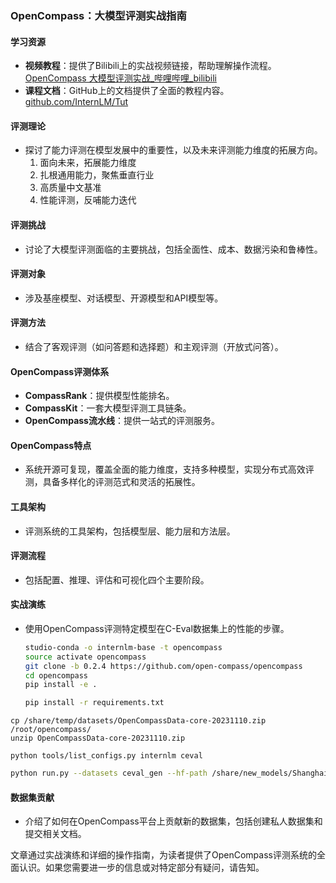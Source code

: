 ### OpenCompass：大模型评测实战指南

#### 学习资源
- **视频教程**：提供了Bilibili上的实战视频链接，帮助理解操作流程。[OpenCompass 大模型评测实战_哔哩哔哩_bilibili](https://link.zhihu.com/?target=https%3A//www.bilibili.com/video/BV1Pm41127jU/)
- **课程文档**：GitHub上的文档提供了全面的教程内容。[github.com/InternLM/Tut](https://link.zhihu.com/?target=https%3A//github.com/InternLM/Tutorial/blob/camp2/opencompass/readme.md)

#### 评测理论
- 探讨了能力评测在模型发展中的重要性，以及未来评测能力维度的拓展方向。
  1. 面向未来，拓展能力维度
  2. 扎根通用能力，聚焦垂直行业
  3. 高质量中文基准
  4. 性能评测，反哺能力迭代

#### 评测挑战
- 讨论了大模型评测面临的主要挑战，包括全面性、成本、数据污染和鲁棒性。

#### 评测对象
- 涉及基座模型、对话模型、开源模型和API模型等。

#### 评测方法
- 结合了客观评测（如问答题和选择题）和主观评测（开放式问答）。

#### OpenCompass评测体系
- **CompassRank**：提供模型性能排名。
- **CompassKit**：一套大模型评测工具链条。
- **OpenCompass流水线**：提供一站式的评测服务。

#### OpenCompass特点
- 系统开源可复现，覆盖全面的能力维度，支持多种模型，实现分布式高效评测，具备多样化的评测范式和灵活的拓展性。

#### 工具架构
- 评测系统的工具架构，包括模型层、能力层和方法层。

#### 评测流程
- 包括配置、推理、评估和可视化四个主要阶段。

#### 实战演练
- 使用OpenCompass评测特定模型在C-Eval数据集上的性能的步骤。

  ```bash
  studio-conda -o internlm-base -t opencompass
  source activate opencompass
  git clone -b 0.2.4 https://github.com/open-compass/opencompass
  cd opencompass
  pip install -e .
  
  pip install -r requirements.txt
  ```

```text
cp /share/temp/datasets/OpenCompassData-core-20231110.zip /root/opencompass/
unzip OpenCompassData-core-20231110.zip
```

```text
python tools/list_configs.py internlm ceval
```

```bash
python run.py --datasets ceval_gen --hf-path /share/new_models/Shanghai_AI_Laboratory/internlm2-chat-1_8b --tokenizer-path /share/new_models/Shanghai_AI_Laboratory/internlm2-chat-1_8b --tokenizer-kwargs padding_side='left' truncation='left' trust_remote_code=True --model-kwargs trust_remote_code=True device_map='auto' --max-seq-len 1024 --max-out-len 16 --batch-size 2 --num-gpus 1 --debug
```

#### 数据集贡献

- 介绍了如何在OpenCompass平台上贡献新的数据集，包括创建私人数据集和提交相关文档。

文章通过实战演练和详细的操作指南，为读者提供了OpenCompass评测系统的全面认识。如果您需要进一步的信息或对特定部分有疑问，请告知。